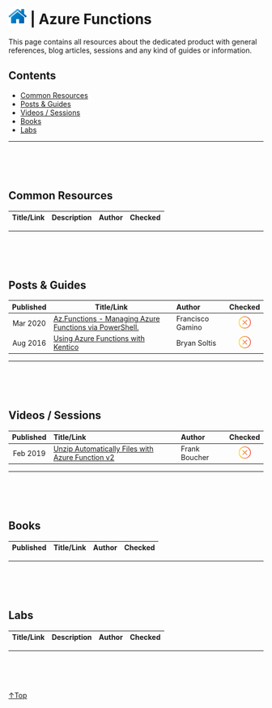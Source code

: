 # [![Home](../img/home.png)](../README.md "Home") | Azure Functions

This page contains all resources about the dedicated product with general references, blog articles, sessions and any kind of guides or information.

## Contents
- [Common Resources](#common-resource)
- [Posts & Guides](#posts-&-guides)
- [Videos / Sessions](#videos-/-sessions)
- [Books](#books)
- [Labs](#labs)


-------------------------------------------------------------------------------------------------------
<br/><br/><br/>

## **Common Resources**
| Title/Link | Description | Author |Checked|
| :--------: | :---------- | :----- |:------:|


-------------------------------------------------------------------------------------------------------
<br/><br/><br/>

## **Posts & Guides**
| Published | Title/Link       | Author           |Checked|
| :-------: | ---------------- | :--------------- |:------:|
| Mar 2020  | [Az.Functions - Managing Azure Functions via PowerShell.](https://gist.github.com/Francisco-Gamino/73fbb67a67f13928df69974b7b9853c7) | Francisco Gamino |<img src="../img/solid/noCheck.png" title="noCheck" width=24 height=24>|
| Aug 2016 | [Using Azure Functions with Kentico](https://devnet.kentico.com/articles/using-azure-functions-with-kentico) | Bryan Soltis |<img src="../img/solid/noCheck.png" title="noCheck" width=24 height=24>|



-------------------------------------------------------------------------------------------------------
<br/><br/><br/>

## **Videos / Sessions**
| Published | Title/Link | Author |Checked|
| :-------: | :--------- | :----- |:------:|
| Feb 2019 | [Unzip Automatically Files with Azure Function v2](https://www.youtube.com/watch?v=GRztpy337kU) | Frank Boucher |<img src="../img/solid/noCheck.png" title="noCheck" width=24 height=24>|



-------------------------------------------------------------------------------------------------------
<br/><br/><br/>

## **Books**
| Published | Title/Link | Author |Checked|
| :-------: | :--------- | :----- |:------:|


-------------------------------------------------------------------------------------------------------
<br/><br/><br/>

## **Labs**
| Title/Link | Description | Author |Checked|
| :--------: | :---------- | :----- |:------:|


-------------------------------------------------------------------------------------------------------
<br/><br/><br/>


 <a href="#top" title="Back to the top.">↑Top</a>

